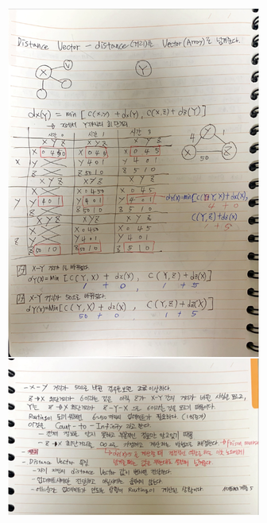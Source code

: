 ![image1](../../README/NetworkImage/2020_10_07/01.JPG)
![image2](../../README/NetworkImage/2020_10_07/02.JPG)